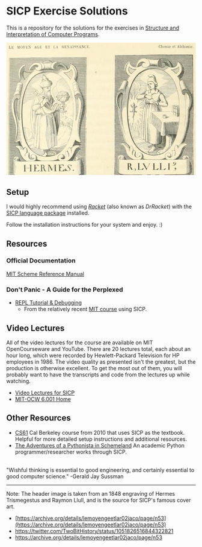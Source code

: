 # SICP Exercise Solutions

This is a repository for the solutions for the exercises in [Structure and Interpretation of Computer Programs](https://mitpress.mit.edu/sites/default/files/sicp/index.html).

![Hermes Trismegestus and Raymon Llull](https://github.com/jlollis/sicp-solutions/blob/master/images/Hermes-Trismegestus-and-Raymon-Llull-SICP.png)

## Setup

I would highly recommend using _[Racket](https://racket-lang.org/)_ (also known as _DrRacket_) with the [SICP language package](https://docs.racket-lang.org/sicp-manual/index.html) installed. 

Follow the installation instructions for your system and enjoy. :)

## Resources

### Official Documentation
[MIT Scheme Reference Manual](https://groups.csail.mit.edu/mac/ftpdir/mit-scheme/7.7/7.7.1/doc-pdf/scheme.pdf) 

### Don't Panic - A Guide for the Perplexed 
* [REPL Tutorial & Debugging](https://groups.csail.mit.edu/mac/users/gjs/6.945/dont-panic/#sec-2-1)
  * From the relatively recent [MIT course](https://groups.csail.mit.edu/mac/users/gjs/6.945/index.html) using SICP.

## Video Lectures

All of the video lectures for the course are available on MIT OpenCourseware and YouTube. There are 20 lectures total, each about an hour long, which were recorded by Hewlett-Packard Television for HP employees in 1986. The video quality as presented isn't the greatest, but the production is otherwise excellent. To get the most out of them, you will probably want to have the transcripts and code from the lectures up while watching. 

* [Video Lectures for SICP](https://ocw.mit.edu/courses/electrical-engineering-and-computer-science/6-001-structure-and-interpretation-of-computer-programs-spring-2005/video-lectures/)
* [MIT-OCW 6.001 Home](https://ocw.mit.edu/courses/electrical-engineering-and-computer-science/6-001-structure-and-interpretation-of-computer-programs-spring-2005/index.htm)

## Other Resources

* [CS61](http://inst.eecs.berkeley.edu/~cs61a/su10/) Cal Berkeley course from 2010 that uses SICP as the textbook. Helpful for more detailed setup instructions and additional resources.
* [The Adventures of a Pythonista in Schemeland](http://www.phyast.pitt.edu/~micheles/scheme/index.html) An academic Python programmer/researcher works through SICP.
<br/>
"Wishful thinking is essential to good engineering, and certainly essential to good computer science." -Gerald Jay Sussman
<br/>

---

Note: The header image is taken from an 1848 engraving of Hermes Trismegestus and Raymon Llull, and is the source for SICP's famous cover art. 
<br/>
- [https://archive.org/details/lemoyengeetlar02jaco/page/n53](https://archive.org/details/lemoyengeetlar02jaco/page/n53)<br/>
- https://twitter.com/TwoBitHistory/status/1051826516844322821<br/>
- https://archive.org/details/lemoyengeetlar02jaco/page/n53<br/>



